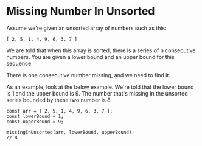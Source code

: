 # Missing Number In Unsorted

Assume we're given an unsorted array of numbers such as this:

`[ 2, 5, 1, 4, 9, 6, 3, 7 ]`

We are told that when this array is sorted, there is a series of n consecutive numbers. You are given a lower bound and an upper bound for this sequence.

There is one consecutive number missing, and we need to find it.

As an example, look at the below example. We're told that the lower bound is 1 and the upper bound is 9. The number that's missing in the unsorted series bounded by these two number is 8.

```
const arr = [ 2, 5, 1, 4, 9, 6, 3, 7 ];
const lowerBound = 1;
const upperBound = 9;

missingInUnsorted(arr, lowerBound, upperBound);
// 8
```
